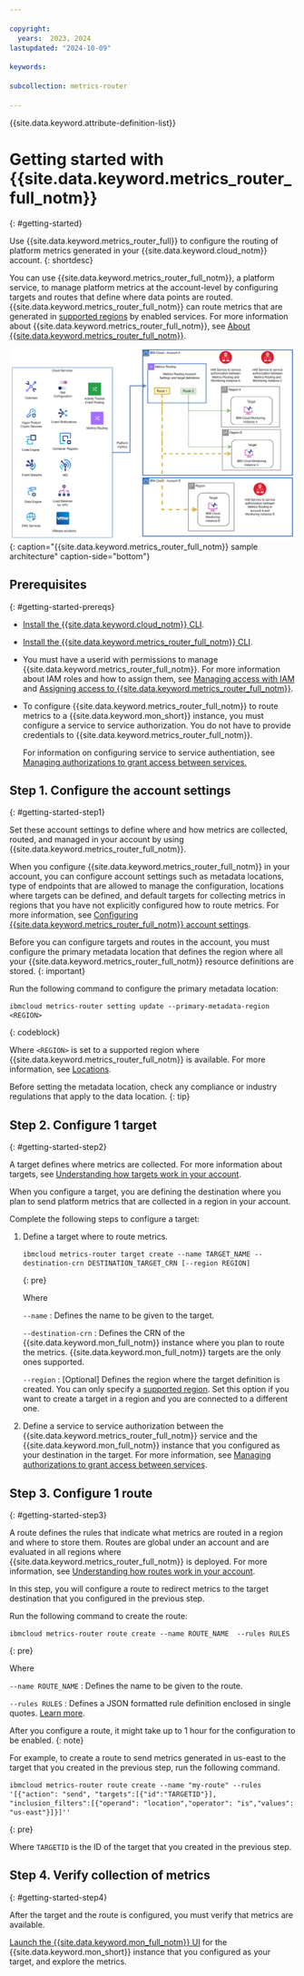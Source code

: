 ```yaml
---

copyright:
  years:  2023, 2024
lastupdated: "2024-10-09"

keywords:

subcollection: metrics-router

---
```


{{site.data.keyword.attribute-definition-list}}

# Getting started with {{site.data.keyword.metrics_router_full_notm}}
{: #getting-started}



Use {{site.data.keyword.metrics_router_full}} to configure the routing of platform metrics generated in your {{site.data.keyword.cloud_notm}} account.
{: shortdesc}

You can use {{site.data.keyword.metrics_router_full_notm}}, a platform service, to manage platform metrics at the account-level by configuring targets and routes that define where data points are routed. {{site.data.keyword.metrics_router_full_notm}} can route metrics that are generated in [supported regions](/docs/metrics-router?topic=metrics-router-regions) by enabled services. For more information about {{site.data.keyword.metrics_router_full_notm}}, see [About {{site.data.keyword.metrics_router_full_notm}}](/docs/metrics-router?topic=metrics-router-about).

![A diagram that shows a sample {{site.data.keyword.metrics_router_full_notm}} architecture.](/images/metrics-routing-ov.png "{{site.data.keyword.metrics_router_full_notm}} architecture sample."){: caption="{{site.data.keyword.metrics_router_full_notm}} sample architecture" caption-side="bottom"}

## Prerequisites
{: #getting-started-prereqs}

- [Install the {{site.data.keyword.cloud_notm}} CLI](/docs/cli?topic=cli-install-ibmcloud-cli).

- [Install the {{site.data.keyword.metrics_router_full_notm}} CLI](/docs/metrics-router?topic=metrics-router-metrics-router-cli-config).

- You must have a userid with permissions to manage {{site.data.keyword.metrics_router_full_notm}}. For more information about IAM roles and how to assign them, see [Managing access with IAM](/docs/metrics-router?topic=metrics-router-iam) and [Assigning access to {{site.data.keyword.metrics_router_full_notm}}](/docs/metrics-router?topic=metrics-router-iam-assign-access).

- To configure {{site.data.keyword.metrics_router_full_notm}} to route metrics to a {{site.data.keyword.mon_short}} instance, you must configure a service to service authorization. You do not have to provide credentials to {{site.data.keyword.metrics_router_full_notm}}.

   For information on configuring service to service authentiation, see [Managing authorizations to grant access between services.](/docs/metrics-router?topic=metrics-router-iam-service-auth)



## Step 1. Configure the account settings
{: #getting-started-step1}

Set these account settings to define where and how metrics are collected, routed, and managed in your account by using {{site.data.keyword.metrics_router_full_notm}}.

When you configure {{site.data.keyword.metrics_router_full_notm}} in your account, you can configure account settings such as metadata locations, type of endpoints that are allowed to manage the configuration, locations where targets can be defined, and default targets for collecting  metrics in regions that you have not explicitly configured how to route metrics. For more information, see [Configuring {{site.data.keyword.metrics_router_full_notm}} account settings](/docs/metrics-router?topic=metrics-router-settings).

Before you can configure targets and routes in the account, you must configure the primary metadata location that defines the region where all your {{site.data.keyword.metrics_router_full_notm}} resource definitions are stored.
{: important}

Run the following command to configure the primary metadata location:

```pre
ibmcloud metrics-router setting update --primary-metadata-region <REGION>
```
{: codeblock}

Where `<REGION>` is set to a supported region where {{site.data.keyword.metrics_router_full_notm}} is available. For more information, see [Locations](/docs/metrics-router?topic=metrics-router-regions).

Before setting the metadata location, check any compliance or industry regulations that apply to the data location.
{: tip}



## Step 2. Configure 1 target
{: #getting-started-step2}

A target defines where metrics are collected. For more information about targets, see [Understanding how targets work in your account](/docs/metrics-router?topic=metrics-router-target&interface=cli#target_behavior).

When you configure a target, you are defining the destination where you plan to send platform metrics that are collected in a region in your account.

Complete the following steps to configure a target:

1. Define a target where to route metrics.

    ```text
    ibmcloud metrics-router target create --name TARGET_NAME --destination-crn DESTINATION_TARGET_CRN [--region REGION]
    ```
    {: pre}

    Where

    `--name`
    : Defines the name to be given to the target.

    `--destination-crn`
    : Defines the CRN of the {{site.data.keyword.mon_full_notm}} instance where you plan to route the metrics. {{site.data.keyword.mon_full_notm}} targets are the only ones supported.

    `--region`
    : [Optional] Defines the region where the target definition is created. You can only specify a [supported region](/docs/metrics-router?topic=metrics-router-regions&interface=cli). Set this option if you want to create a target in a region and you are connected to a different one.

2. Define a service to service authorization between the {{site.data.keyword.metrics_router_full_notm}} service and the {{site.data.keyword.mon_full_notm}} instance that you configured as your destination in the target. For more information, see [Managing authorizations to grant access between services](/docs/metrics-router?topic=metrics-router-iam-service-auth).

## Step 3. Configure 1 route
{: #getting-started-step3}

A route defines the rules that indicate what metrics are routed in a region and where to store them. Routes are global under an account and are evaluated in all regions where {{site.data.keyword.metrics_router_full_notm}} is deployed. For more information, see [Understanding how routes work in your account](/docs/metrics-router?topic=metrics-router-routes&interface=cli#route_behaviour).

In this step, you will configure a route to redirect metrics to the target destination that you configured in the previous step.

Run the following command to create the route:

```text
ibmcloud metrics-router route create --name ROUTE_NAME  --rules RULES
```
{: pre}

Where

`--name ROUTE_NAME`
:   Defines the name to be given to the route.

`--rules RULES`
:   Defines a JSON formatted rule definition enclosed in single quotes. [Learn more](/docs/metrics-router?topic=metrics-router-route_rules_definitions&interface=cli).

After you configure a route, it might take up to 1 hour for the configuration to be enabled.
{: note}

For example, to create a route to send metrics generated in us-east to the target that you created in the previous step, run the following command.

```text
ibmcloud metrics-router route create --name "my-route" --rules '[{"action": "send", "targets":[{"id":"TARGETID"}], "inclusion_filters":[{"operand": "location","operator": "is","values": "us-east"}]}]''
```
{: pre}

Where `TARGETID` is the ID of the target that you created in the previous step.


## Step 4. Verify collection of metrics
{: #getting-started-step4}


After the target and the route is configured, you must verify that metrics are available.

[Launch the {{site.data.keyword.mon_full_notm}} UI](/docs/monitoring?topic=monitoring-launch) for the {{site.data.keyword.mon_short}} instance that you configured as your target, and explore the metrics.
